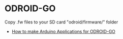# ODROID-GO

Copy .fw files to your SD card "odroid/firmware/" folder

- [How to make Arduino Applications for ODROID-GO](https://wiki.odroid.com/odroid_go/arduino_app#make_arduino_applications_for_odroid-go)

